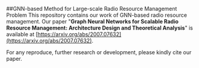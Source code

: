 ##GNN-based Method for Large-scale Radio Resource Management Problem
This repository contains our work of GNN-based radio resource management. Our paper "**Graph Neural Networks for Scalable Radio Resource Management: Architecture Design and Theoretical Analysis**" is available at [https://arxiv.org/abs/2007.07632](https://arxiv.org/abs/2007.07632).

For any reproduce, further research or development, please kindly cite our  paper.
